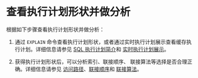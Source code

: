 # 查看执行计划形状并做分析

根据如下步骤查看执行计划形状并做分析：

1. 通过 `EXPLAIN` 命令查看执行计划形状，或者通过实时执行计划展示查看缓存执行计划。详细信息请参见 [SQL 执行计划简介](../../../2.sql-execution-plan/1.introduction-to-sql-execution-plans.md)和 [实时执行计划展示](../../../2.sql-execution-plan/5.real-time-execution-plan-display.md)。

2. 获得执行计划形状后，可以分析索引、联接顺序、 联接算法等选择是否合理正确。详细信息请参见 [访问路径](../../6.query-optimization/1.access-path/1.overview-9.md)、[联接顺序](../../6.query-optimization/2.join-algorithm/3.join-order.md)和 [联接算法](../../6.query-optimization/2.join-algorithm/2.join-algorithm-1.md)。

